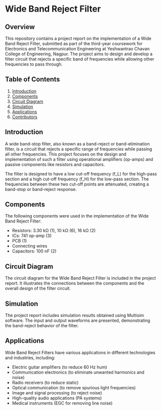 # Wide Band Reject Filter

## Overview

This repository contains a project report on the implementation of a Wide Band Reject Filter, submitted as part of the third-year coursework for Electronics and Telecommunication Engineering at Yeshwantrao Chavan College of Engineering, Nagpur. The project aims to design and develop a filter circuit that rejects a specific band of frequencies while allowing other frequencies to pass through.

## Table of Contents

1. [Introduction](#introduction)
2. [Components](#components)
3. [Circuit Diagram](#circuit-diagram)
4. [Simulation](#simulation)
5. [Applications](#applications)
6. [Contributors](#contributors)

## Introduction

A wide band-stop filter, also known as a band-reject or band-elimination filter, is a circuit that rejects a specific range of frequencies while passing all other frequencies. This project focuses on the design and implementation of such a filter using operational amplifiers (op-amps) and passive components like resistors and capacitors.

The filter is designed to have a low cut-off frequency (f_L) for the high-pass section and a high cut-off frequency (f_H) for the low-pass section. The frequencies between these two cut-off points are attenuated, creating a band-stop or band-reject response.

## Components

The following components were used in the implementation of the Wide Band Reject Filter:

- Resistors: 3.30 kΩ (1), 10 kΩ (6), 16 kΩ (2)
- ICs: 741 op-amp (3)
- PCB (1)
- Connecting wires
- Capacitors: 100 nF (2)

## Circuit Diagram

The circuit diagram for the Wide Band Reject Filter is included in the project report. It illustrates the connections between the components and the overall design of the filter circuit.

## Simulation

The project report includes simulation results obtained using Multisim software. The input and output waveforms are presented, demonstrating the band-reject behavior of the filter.

## Applications

Wide Band Reject Filters have various applications in different technologies and industries, including:

- Electric guitar amplifiers (to reduce 60 Hz hum)
- Communication electronics (to eliminate unwanted harmonics and noise)
- Radio receivers (to reduce static)
- Optical communication (to remove spurious light frequencies)
- Image and signal processing (to reject noise)
- High-quality audio applications (PA systems)
- Medical instruments (EGC for removing line noise)
